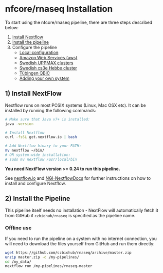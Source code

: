 # nfcore/rnaseq Installation

To start using the nfcore/rnaseq pipeline, there are three steps described below:

1. [Install Nextflow](#install-nextflow)
2. [Install the pipeline](#install-the-pipeline)
3. Configure the pipeline
    * [Local configuration](configuration/local.md)
    * [Amazon Web Services (aws)](configuration/aws.md)
    * [Swedish UPPMAX clusters](configuration/uppmax.md)
    * [Swedish cs3e Hebbe cluster](configuration/c3se.md)
    * [Tübingen QBiC](configuration/qbic.md)
    * [Adding your own system](configuration/adding_your_own.md)

## 1) Install NextFlow
Nextflow runs on most POSIX systems (Linux, Mac OSX etc). It can be installed by running the following commands:

```bash
# Make sure that Java v7+ is installed:
java -version

# Install Nextflow
curl -fsSL get.nextflow.io | bash

# Add Nextflow binary to your PATH:
mv nextflow ~/bin/
# OR system-wide installation:
# sudo mv nextflow /usr/local/bin
```

**You need NextFlow version >= 0.24 to run this pipeline.**

See [nextflow.io](https://www.nextflow.io/) and [NGI-NextflowDocs](https://github.com/SciLifeLab/NGI-NextflowDocs) for further instructions on how to install and configure Nextflow.

## 2) Install the Pipeline
This pipeline itself needs no installation - NextFlow will automatically fetch it from GitHub if `czbiohub/rnaseq` is specified as the pipeline name.

### Offline use

If you need to run the pipeline on a system with no internet connection, you will need to download the files yourself from GitHub and run them directly:

```bash
wget https://github.com/czbiohub/rnaseq/archive/master.zip
unzip master.zip -d /my-pipelines/
cd /my_data/
nextflow run /my-pipelines/rnaseq-master
```
